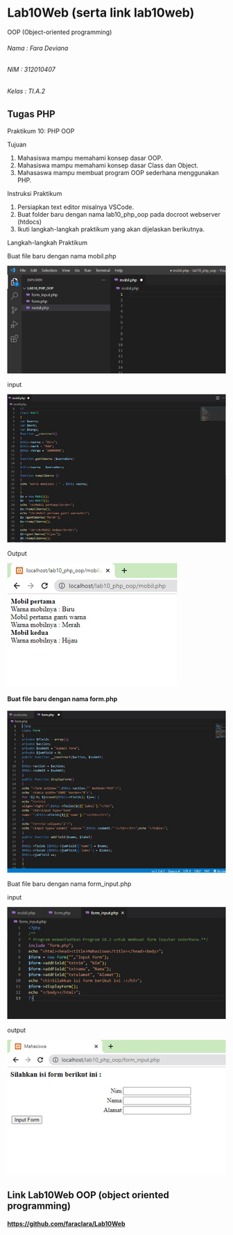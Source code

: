 # Lab10Web (serta link lab10web)
OOP (Object-oriented programming)

###### Nama : Fara Deviana
###### NIM : 312010407
###### Kelas : TI.A.2

## Tugas PHP

Praktikum 10: PHP OOP

Tujuan

1. Mahasiswa mampu memahami konsep dasar OOP. 
2. Mahasiswa mampu memahami konsep dasar Class dan Object. 
3. Mahasaswa mampu membuat program OOP sederhana menggunakan PHP.

Instruksi Praktikum

1. Persiapkan text editor misalnya VSCode. 
2. Buat folder baru dengan nama lab10_php_oop pada docroot webserver (htdocs)
3. Ikuti langkah-langkah praktikum yang akan dijelaskan berikutnya.

Langkah-langkah Praktikum

Buat file baru dengan nama mobil.php

![](img/1%20satu.jpg)

input

![](img/3%20tiga.jpg)

Output

![](img/4%20empat.jpg)

#### Buat file baru dengan nama form.php

![](img/5%20lima.jpg)

Buat file baru dengan nama form_input.php

input

![](img/6%20enam.jpg)

output

![](img/7%20tujuh.jpg)

## Link Lab10Web OOP (object oriented programming)
#### https://github.com/faraclara/Lab10Web




